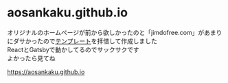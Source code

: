 # aosankaku.github.io
オリジナルのホームページが前から欲しかったのと「jimdofree.com」があまりにダサかったので[テンプレート](https://github.com/sungik-choi/gatsby-starter-apple#readme)を拝借して作成しました  
ReactとGatsbyで動かしてるのでサックサクです  
よかったら見てね

https://aosankaku.github.io
